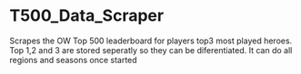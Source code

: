 # T500_Data_Scraper
Scrapes the OW Top 500 leaderboard for players top3 most played heroes. Top 1,2 and 3 are stored seperatly so they can be diferentiated. It can do all regions and seasons once started 
